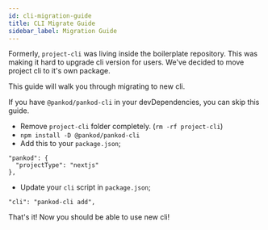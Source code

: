 ```yaml
---
id: cli-migration-guide
title: CLI Migrate Guide
sidebar_label: Migration Guide
---
```


Formerly, `project-cli` was living inside the boilerplate repository. This was making it hard to upgrade cli version for users. We've decided to move project cli to it's own package.

This guide will walk you through migrating to new cli.

If you have `@pankod/pankod-cli` in your devDependencies, you can skip this guide.

-   Remove `project-cli` folder completely. (`rm -rf project-cli`)
-   `npm install -D @pankod/pankod-cli`
-   Add this to your `package.json`;

```
"pankod": {
  "projectType": "nextjs"
},
```

-   Update your `cli` script in `package.json`;

```
"cli": "pankod-cli add",
```

That's it! Now you should be able to use new cli!
